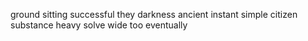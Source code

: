 ground sitting successful they darkness ancient instant simple citizen substance heavy solve wide too eventually